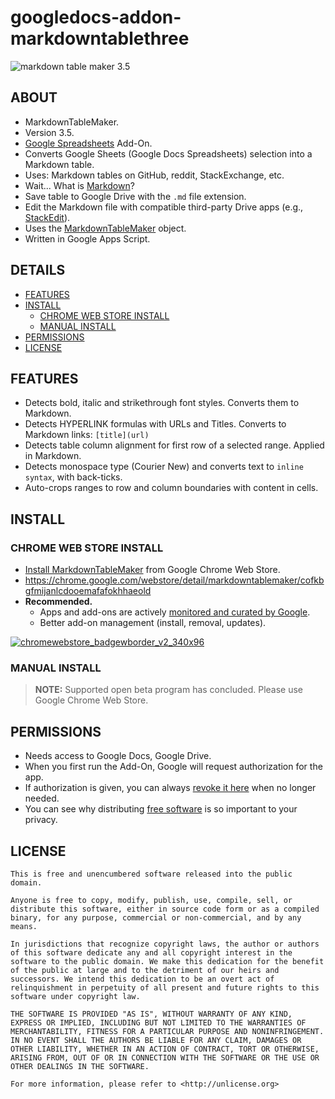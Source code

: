 # googledocs-addon-markdowntablethree

![markdown table maker 3.5][splash]

## ABOUT

  + MarkdownTableMaker.
  + Version 3.5.
  + [Google Spreadsheets][goog_sheets] Add-On.
  + Converts Google Sheets (Google Docs Spreadsheets) selection into a Markdown table.
  + Uses: Markdown tables on GitHub, reddit, StackExchange, etc.
  + Wait... What is [Markdown][wiki_markdown]?
  + Save table to Google Drive with the `.md` file extension.
  + Edit the Markdown file with compatible third-party Drive apps (e.g., [StackEdit][cws_stackedit]).
  + Uses the [MarkdownTableMaker][gh_markdowntablefive] object.
  + Written in Google Apps Script.


## DETAILS
  + [FEATURES](#features)
  + [INSTALL](#install)
    + [CHROME WEB STORE INSTALL](#chrome-web-store-install)
    + [MANUAL INSTALL](#manual-install)
  + [PERMISSIONS](#permissions)
  + [LICENSE](#license)


## FEATURES

  + Detects bold, italic and strikethrough font styles. Converts them to Markdown.
  + Detects HYPERLINK formulas with URLs and Titles. Converts to Markdown links: `[title](url)`
  + Detects table column alignment for first row of a selected range. Applied in Markdown.
  + Detects monospace type (Courier New) and converts text to `inline syntax`, with back-ticks.
  + Auto-crops ranges to row and column boundaries with content in cells.

## INSTALL

### CHROME WEB STORE INSTALL

  + [Install MarkdownTableMaker][storepage] from Google Chrome Web Store.
  + https://chrome.google.com/webstore/detail/markdowntablemaker/cofkbgfmijanlcdooemafafokhhaeold
  + **Recommended.**
    + Apps and add-ons are actively [monitored and curated by Google][goog_monitor].
    + Better add-on management (install, removal, updates).

[![chromewebstore_badgewborder_v2_340x96][storeicon]][storepage]

### MANUAL INSTALL

> **NOTE:** Supported open beta program has concluded. Please use Google Chrome Web Store.


## PERMISSIONS
  + Needs access to Google Docs, Google Drive.
  + When you first run the Add-On, Google will request authorization for the app.
  + If authorization is given,
  you can always [revoke it here][goog_monitor] when
  no longer needed.
  + You can see why distributing [free software][fsf]
   is so important to your privacy.


## LICENSE

```
This is free and unencumbered software released into the public domain.

Anyone is free to copy, modify, publish, use, compile, sell, or
distribute this software, either in source code form or as a compiled
binary, for any purpose, commercial or non-commercial, and by any
means.

In jurisdictions that recognize copyright laws, the author or authors
of this software dedicate any and all copyright interest in the
software to the public domain. We make this dedication for the benefit
of the public at large and to the detriment of our heirs and
successors. We intend this dedication to be an overt act of
relinquishment in perpetuity of all present and future rights to this
software under copyright law.

THE SOFTWARE IS PROVIDED "AS IS", WITHOUT WARRANTY OF ANY KIND,
EXPRESS OR IMPLIED, INCLUDING BUT NOT LIMITED TO THE WARRANTIES OF
MERCHANTABILITY, FITNESS FOR A PARTICULAR PURPOSE AND NONINFRINGEMENT.
IN NO EVENT SHALL THE AUTHORS BE LIABLE FOR ANY CLAIM, DAMAGES OR
OTHER LIABILITY, WHETHER IN AN ACTION OF CONTRACT, TORT OR OTHERWISE,
ARISING FROM, OUT OF OR IN CONNECTION WITH THE SOFTWARE OR THE USE OR
OTHER DEALINGS IN THE SOFTWARE.

For more information, please refer to <http://unlicense.org>

```


[splash]: https://cloud.githubusercontent.com/assets/7258373/9272973/65887e38-423c-11e5-93be-38abd6e1556d.png
[goog_sheets]: http://www.google.com/sheets/about/
[wiki_markdown]: http://en.wikipedia.org/wiki/Markdown
[gh_markdowntablefive]: https://github.com/pffy/googlescript-markdowntablethree/
[fsf]: https://www.gnu.org/philosophy/free-sw.html
[goog_permissions]: https://security.google.com/settings/security/permissions
[goog_monitor]: https://support.google.com/chrome_webstore/answer/1047776?hl=en
[storepage]: https://chrome.google.com/webstore/detail/markdowntablemaker/cofkbgfmijanlcdooemafafokhhaeold
[storeicon]: https://cloud.githubusercontent.com/assets/7258373/6788162/ee497942-d154-11e4-934d-ef386061181d.png
[cws_stackedit]: https://chrome.google.com/webstore/detail/stackedit/iiooodelglhkcpgbajoejffhijaclcdg